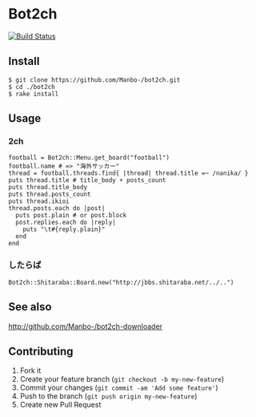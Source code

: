 # Bot2ch
[![Build Status](https://travis-ci.org/Manbo-/bot2ch.png)](https://travis-ci.org/Manbo-/bot2ch)

## Install
    $ git clone https://github.com/Manbo-/bot2ch.git
    $ cd ./bot2ch
    $ rake install

## Usage
### 2ch

    football = Bot2ch::Menu.get_board("football")
    football.name # => "海外サッカー"
    thread = football.threads.find{ |thread| thread.title =~ /nanika/ }
    puts thread.title # title_body + posts_count
    puts thread.title_body
    puts thread.posts_count
    puts thread.ikioi
    thread.posts.each do |post|
      puts post.plain # or post.block
      post.replies.each do |reply|
        puts "\t#{reply.plain}"
      end
    end

### したらば
    Bot2ch::Shitaraba::Board.new("http://jbbs.shitaraba.net/../..")

## See also
http://github.com/Manbo-/bot2ch-downloader

## Contributing

1. Fork it
2. Create your feature branch (`git checkout -b my-new-feature`)
3. Commit your changes (`git commit -am 'Add some feature'`)
4. Push to the branch (`git push origin my-new-feature`)
5. Create new Pull Request
